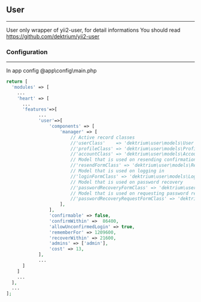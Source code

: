 ## User ##
---

User only wrapper of yii2-user, for detail informations You should read https://github.com/dektrium/yii2-user

### Configuration ###
---
In app config  @app\config\main.php
```php
return [
  'modules' => [
    ...
    'heart' => [
      ...
	  'features'=>[
			...
			'user'=>[
				'components' => [
					'manager' => [
						// Active record classes
						//'userClass'    => 'dektrium\user\models\User',
						//'profileClass' => 'dektrium\user\models\Profile',
						//'accountClass' => 'dektrium\user\models\Account',
						// Model that is used on resending confirmation messages
						//'resendFormClass' => 'dektrium\user\models\ResendForm',
						// Model that is used on logging in
						//'loginFormClass' => 'dektrium\user\models\LoginForm',
						// Model that is used on password recovery
						//'passwordRecoveryFormClass' => 'dektrium\user\models\RecoveryForm',
						// Model that is used on requesting password recovery
						//'passwordRecoveryRequestFormClass' => 'dektrium\user\models\RecoveryRequestForm',
					],
				],        			
				'confirmable' => false,
				'confirmWithin' =>  86400, 
				'allowUnconfirmedLogin' => true,
				'rememberFor' => 1209600,
				'recoverWithin' => 21600,
				'admins' => ['admin'],
				'cost' => 13,
			],	
			...
	  ]
    ]
    ...
  ],
  ...
];
```
